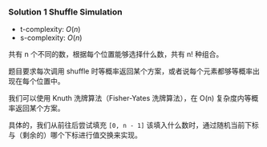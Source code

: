 ### Solution 1 Shuffle Simulation

- t-complexity: $O(n)$
- s-complexity: $O(n)$

共有 n 个不同的数，根据每个位置能够选择什么数，共有 n! 种组合。

题目要求每次调用 shuffle 时等概率返回某个方案，或者说每个元素都够等概率出现在每个位置中。

我们可以使用 Knuth 洗牌算法（Fisher-Yates 洗牌算法），在 O(n) 复杂度内等概率返回某个方案。

具体的，我们从前往后尝试填充 `[0, n - 1]` 该填入什么数时，通过随机当前下标与（剩余的）哪个下标进行值交换来实现。
